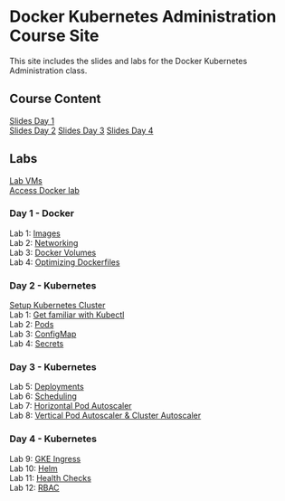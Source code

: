 # Docker Kubernetes Administration Course Site

This site includes the slides and labs for the Docker Kubernetes Administration class. 

## Course Content 
[Slides Day 1](https://www.dropbox.com/s/71ojftmfsvfchmb/Kube-Admin-day1.pdf?dl=0)   
[Slides Day 2](https://www.dropbox.com/s/5orxt6xr5g63idn/Kube-Admin-day2.pdf?dl=0)
[Slides Day 3](https://www.dropbox.com/s/3kp65msc4drekpd/Kube-Admin-day3.pdf?dl=0)
[Slides Day 4](https://www.dropbox.com/s/55dwi9pu0ej9etc/Kube-Admin-day4.pdf?dl=0)

## Labs
[Lab VMs](https://docs.google.com/spreadsheets/d/1kW1rNQMZVdoYa2IDLZa66rLv122LM_mIfkbjxhEmVsQ/edit?usp=sharing)  
[Access Docker lab](labs/001_setup/)  

### Day 1 - Docker
Lab 1: [Images](labs/images/)  
Lab 2: [Networking](labs/networking/)   
Lab 3: [Docker Volumes](labs/volumes/)   
Lab 4: [Optimizing Dockerfiles](labs/adv-dockerfile/)   

### Day 2 - Kubernetes    
[Setup Kubernetes Cluster](labs/001-setup-gcp/)   
Lab 1: [Get familiar with Kubectl](labs/commands/)   
Lab 2: [Pods](labs/pods/)   
Lab 3: [ConfigMap](labs/configmap/)   
Lab 4: [Secrets](labs/secrets/)   

### Day 3 - Kubernetes
Lab 5: [Deployments](labs/deployments/)   
Lab 6: [Scheduling](labs/scheduling/)   
Lab 7: [Horizontal Pod Autoscaler](labs/k8s-prometheus-hpa/)   
Lab 8: [Vertical Pod Autoscaler & Cluster Autoscaler](labs/k8s-vpa-ca/)   

### Day 4 - Kubernetes  
Lab 9: [GKE Ingress](labs/ingress/)  
Lab 10: [Helm](labs/helm/)  
Lab 11: [Health Checks](labs/health-checks/)  
Lab 12: [RBAC](labs/rbac/)  
